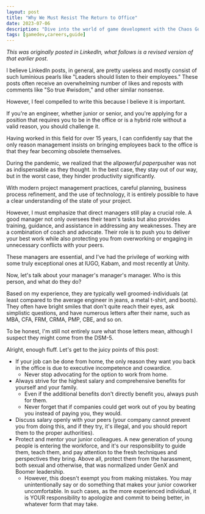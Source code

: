 ```yaml
---
layout: post
title: "Why We Must Resist The Return to Office"
date: 2023-07-06
description: "Dive into the world of game development with the Chaos Goblin approach. This guide explains how to navigate through challenges, innovate through trickery, and deliver an unforgettable user experience. Gain insights into best practices and game development solutions that work. Perfect read for budding game developers!"
tags: [gamedev,careers,guide]
---
```


*This was originally posted in LinkedIn, what follows is a revised version of that earlier post.*

I believe LinkedIn posts, in general, are pretty useless and mostly consist of such luminious pearls like "Leaders should listen to their employees." These posts often receive an overwhelming number of likes and reposts with comments like "So true #wisdom," and other similar nonsense.

However, I feel compelled to write this because I believe it is important.

If you're an engineer, whether junior or senior, and you're applying for a position that requires you to be in the office or is a hybrid role without a valid reason, you should challenge it.

Having worked in this field for over 15 years, I can confidently say that the only reason management insists on bringing employees back to the office is that they fear becoming obsolete themselves.

During the pandemic, we realized that the all*powerful paper*pusher was not as indispensable as they thought. In the best case, they stay out of our way, but in the worst case, they hinder productivity significantly.

With modern project management practices, careful planning, business process refinement, and the use of technology, it is entirely possible to have a clear understanding of the state of your project.

However, I must emphasize that direct managers still play a crucial role. A good manager not only oversees their team's tasks but also provides training, guidance, and assistance in addressing any weaknesses. They are a combination of coach and advocate. Their role is to push you to deliver your best work while also protecting you from overworking or engaging in unnecessary conflicts with your peers.

These managers are essential, and I've had the privilege of working with some truly exceptional ones at IUGO, Kabam, and most recently at Unity.

Now, let's talk about your manager's manager's manager. Who is this person, and what do they do?

Based on my experience, they are typically well groomed-individuals (at least compared to the average engineer in jeans, a metal t-shirt, and boots). They often have bright smiles that don't quite reach their eyes, ask simplistic questions, and have numerous letters after their name, such as MBA, CFA, FRM, CRMA, PMP, CBE, and so on.

To be honest, I'm still not entirely sure what those letters mean, although I suspect they might come from the DSM-5.

Alright, enough fluff. Let's get to the juicy points of this post:

* If your job can be done from home, the only reason they want you back in the office is due to executive incompetence and cowardice.
  * Never stop advocating for the option to work from home.
* Always strive for the highest salary and comprehensive benefits for yourself and your family.
  * Even if the additional benefits don't directly benefit you, always push for them.
  * Never forget that if companies could get work out of you by beating you instead of paying you, they would.
* Discuss salary openly with your peers (your company cannot prevent you from doing this, and if they try, it's illegal, and you should report them to the proper authorities).
* Protect and mentor your junior colleagues. A new generation of young people is entering the workforce, and it's our responsibility to guide them, teach them, and pay attention to the fresh techniques and perspectives they bring. Above all, protect them from the harassment, both sexual and otherwise, that was normalized under GenX and Boomer leadership.
  * However, this doesn't exempt you from making mistakes. You may unintentionally say or do something that makes your junior coworker uncomfortable. In such cases, as the more experienced individual, it is YOUR responsibility to apologize and commit to being better, in whatever form that may take.
